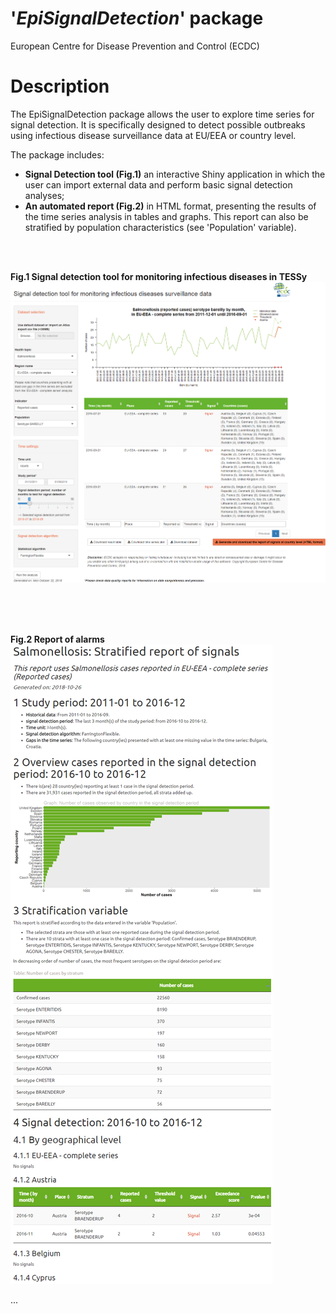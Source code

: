 # '_EpiSignalDetection_' package
European Centre for Disease Prevention and Control (ECDC)


# Description
The EpiSignalDetection package allows the user to explore time series for signal detection. 
It is specifically designed to detect possible outbreaks using infectious disease surveillance data at EU/EEA or country level.

The package includes:

* __Signal Detection tool (Fig.1)__ an interactive Shiny application 
in which the user can import external data and perform basic signal detection analyses;
* __An automated report (Fig.2)__ in HTML format, presenting the results 
of the time series analysis in tables and graphs. This report can also be 
stratified by population characteristics (see 'Population' variable).

<br>
<br>

__Fig.1 Signal detection tool for monitoring infectious diseases in TESSy__
![](vignettes/img/app_full_screenshot20181022.png? "Fig.1 Signal detection tool for monitoring infectious diseases in TESSy")

<br>
<br>
<br>

__Fig.2 Report of alarms__
![](vignettes/img/report_screenshot_20181026.PNG "Fig.2 Report of alarms")

...



